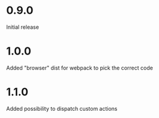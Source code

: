 # 0.9.0

Initial release

# 1.0.0

Added "browser" dist for webpack to pick the correct code

# 1.1.0

Added possibility to dispatch custom actions
